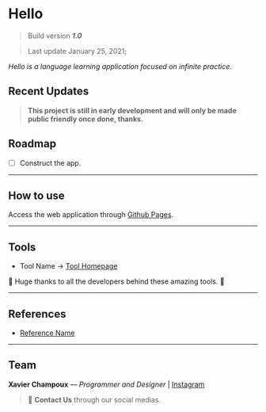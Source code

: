 # Hello

> Build version **_1.0_**

> Last update January 25, 2021;

_Hello is a language learning application focused on infinite practice._

## Recent Updates

>**This project is still in early development and will only be made public friendly once done, thanks.**

## Roadmap

- [ ] Construct the app.

---
## How to use

Access the web application through [Github Pages](https://levieuxsinge.github.io/Hello/).

---

## Tools

- Tool Name -> [Tool Homepage](link)

:metal: Huge thanks to all the developers behind these amazing tools. :metal:

---

## References

- [Reference Name](link)

---

## Team

**Xavier Champoux** — _Programmer and Designer_ | [Instagram](https://www.instagram.com/doldmk/?hl=fr)

> :postbox: **Contact Us** through our social medias.
